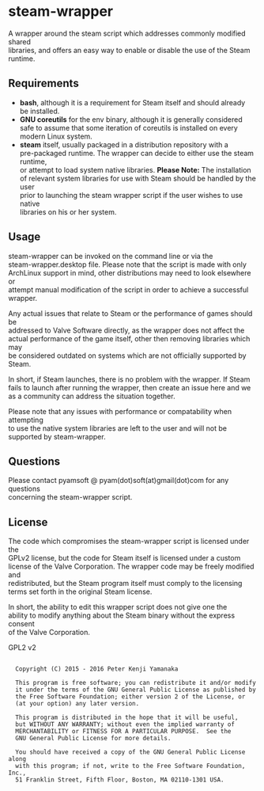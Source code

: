 # steam-wrapper

A wrapper around the steam script which addresses commonly modified shared  
libraries, and offers an easy way to enable or disable the use of the Steam  
runtime.

## Requirements

+ **bash**, although it is a requirement for Steam itself and should already  
be installed.
+ **GNU coreutils** for the env binary, although it is generally considered  
safe to assume that some iteration of coreutils is installed on every modern 
Linux system.
+ **steam** itself, usually packaged in a distribution repository with a  
pre-packaged runtime. The wrapper can decide to either use the steam runtime,  
or attempt to load system native libraries. **Please Note:** The installation  
of relevant system libraries for use with Steam should be handled by the user  
prior to launching the steam wrapper script if the user wishes to use native  
libraries on his or her system.

## Usage
steam-wrapper can be invoked on the command line or via the  
steam-wrapper.desktop file.  Please note that the script is made with only  
ArchLinux support in mind, other distributions may need to look elsewhere or  
attempt manual modification of the script in order to achieve a successful  
wrapper.

Any actual issues that relate to Steam or the performance of games should be  
addressed to Valve Software directly, as the wrapper does not affect the  
actual performance of the game itself, other then removing libraries which may  
be considered outdated on systems which are not officially supported by Steam.

In short, if Steam launches, there is no problem with the wrapper. If Steam  
fails to launch after running the wrapper, then create an issue here and we  
as a community can address the situation together.

Please note that any issues with performance or compatability when attempting  
to use the native system libraries are left to the user and will not be  
supported by steam-wrapper.

## Questions

Please contact pyamsoft @ pyam(dot)soft(at)gmail(dot)com for any questions  
concerning the steam-wrapper script.

## License

The code which compromises the steam-wrapper script is licensed under the  
GPLv2 license, but the code for Steam itself is licensed under a custom  
license of the Valve Corporation. The wrapper code may be freely modified and  
redistributed, but the Steam program itself must comply to the licensing  
terms set forth in the original Steam license.

In short, the ability to edit this wrapper script does not give one the  
ability to modify anything about the Steam binary without the express consent  
of the Valve Corporation.

GPL2 v2

```

  Copyright (C) 2015 - 2016 Peter Kenji Yamanaka

  This program is free software; you can redistribute it and/or modify
  it under the terms of the GNU General Public License as published by
  the Free Software Foundation; either version 2 of the License, or
  (at your option) any later version.

  This program is distributed in the hope that it will be useful,
  but WITHOUT ANY WARRANTY; without even the implied warranty of
  MERCHANTABILITY or FITNESS FOR A PARTICULAR PURPOSE.  See the
  GNU General Public License for more details.

  You should have received a copy of the GNU General Public License along
  with this program; if not, write to the Free Software Foundation, Inc.,
  51 Franklin Street, Fifth Floor, Boston, MA 02110-1301 USA.

```

